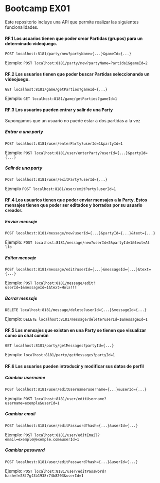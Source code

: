 # Bootcamp EX01

Este repositorio incluye una API que permite realizar las siguientes funcionalidades.


#### RF.1  Los  usuarios tienen que poder crear Partidas (grupos) para un determinado videojuego.
`POST localhost:8181/party/new?partyName={...}&gameId={...}`

Ejemplo: `POST localhost:8181/party/new?partyName=Partida1&gameId=2`

#### RF.2 Los usuarios tienen que poder buscar Partidas seleccionando un videojuego.
`GET localhost:8181/game/getParties?gameId={...}`

Ejemplo: `GET localhost:8181/game/getParties?gameId=1`

#### RF.3 Los usuarios pueden entrar y salir de una Party
Supongamos que un usuario no puede estar a dos partidas a la vez

##### Entrar a una party
`POST localhost:8181/user/enterParty?userId=1&partyId=1`

Ejemplo: `POST localhost:8181/user/enterParty?userId={...}&partyId={...}`

##### Salir de una party
`POST localhost:8181/user/exitParty?userId={...}`

Ejemplo `POST localhost:8181/user/exitParty?userId=1`

#### RF.4 Los  usuarios  tienen  que  poder  enviar  mensajes  a  la  Party. Estos mensajes tienen que poder ser editados y borrados por su usuario creador.

##### Enviar mensaje
`POST localhost:8181/message/new?userId={...}&partyId={...}&text={...}`

Ejemplo: `POST localhost:8181/message/new?userId=2&partyId=1&text=Al lío`

##### Editar mensaje
`POST localhost:8181/message/edit?userId={...}&messageId={...}&text={...}`

Ejemplo: `POST localhost:8181/message/edit?userId=1&messageId=1&text=Hola!!!`

##### Borrar mensaje
`DELETE localhost:8181/message/delete?userId={...}&messageId={...}`

Ejemplo: `DELETE localhost:8181/message/delete?userId=1&messageId=1`

#### RF.5  Los mensajes que existan en una Party se tienen que visualizar como un chat común
`GET localhost:8181/party/getMessages?partyId={...}`

Ejemplo: `localhost:8181/party/getMessages?partyId=1`

#### RF.6 Los usuarios pueden introducir y modiﬁcar sus datos de perﬁl
##### Cambiar username
`POST localhost:8181/user/editUsername?username={...}&userId={...}`

Ejemplo: `POST localhost:8181/user/editUsername?username=exemple&userId=1`

##### Cambiar email
`POST localhost:8181/user/editPassword?hash={...}&userId={...}`

Ejemplo: `POST localhost:8181/user/editEmail?email=exemple@exemple.com&userId=1`

##### Cambiar password
`POST localhost:8181/user/editPassword?hash={...}&userId={...}`

Ejemplo: `POST localhost:8181/user/editPassword?hash=fe28f7g43b1938r74b8203&userId=1`